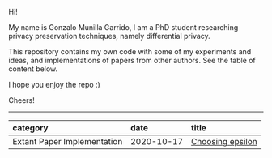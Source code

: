 Hi!

My name is Gonzalo Munilla Garrido, I am a PhD student researching privacy preservation techniques, namely differential privacy.

This repository contains my own code with some of my experiments and ideas, and implementations of papers from other authors. See the table of content below. 

I hope you enjoy the repo :) 

Cheers!


---

| category | date | title |
|:-------|:-----|:------|
| Extant Paper Implementation | 2020-10-17 | [Choosing epsilon](https://github.com/gonzalo-munillag/Differential_Privacy/tree/main/Extant_Papers_Implementations/A_method_to_choose_epsilon)



